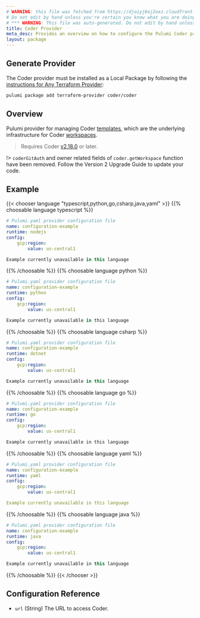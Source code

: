 ```yaml
---
# WARNING: this file was fetched from https://djoiyj6oj2oxz.cloudfront.net/docs/registry.opentofu.org/coder/coder/2.5.2/index.md
# Do not edit by hand unless you're certain you know what you are doing!
# *** WARNING: This file was auto-generated. Do not edit by hand unless you're certain you know what you are doing! ***
title: Coder Provider
meta_desc: Provides an overview on how to configure the Pulumi Coder provider.
layout: package
---
```


## Generate Provider

The Coder provider must be installed as a Local Package by following the [instructions for Any Terraform Provider](https://www.pulumi.com/registry/packages/terraform-provider/):

```bash
pulumi package add terraform-provider coder/coder
```
## Overview

Pulumi provider for managing Coder [templates](https://coder.com/docs/admin/templates), which are the underlying infrastructure for Coder [workspaces](https://coder.com/docs/user-guides/workspace-management).

> Requires Coder [v2.18.0](https://github.com/coder/coder/releases/tag/v2.18.0) or later.

!> `coderGitAuth` and owner related fields of `coder.getWorkspace` function have been removed. Follow the Version 2 Upgrade Guide to update your code.
## Example

{{< chooser language "typescript,python,go,csharp,java,yaml" >}}
{{% choosable language typescript %}}
```yaml
# Pulumi.yaml provider configuration file
name: configuration-example
runtime: nodejs
config:
    gcp:region:
        value: us-central1

```
```typescript
Example currently unavailable in this language
```
{{% /choosable %}}
{{% choosable language python %}}
```yaml
# Pulumi.yaml provider configuration file
name: configuration-example
runtime: python
config:
    gcp:region:
        value: us-central1

```
```python
Example currently unavailable in this language
```
{{% /choosable %}}
{{% choosable language csharp %}}
```yaml
# Pulumi.yaml provider configuration file
name: configuration-example
runtime: dotnet
config:
    gcp:region:
        value: us-central1

```
```csharp
Example currently unavailable in this language
```
{{% /choosable %}}
{{% choosable language go %}}
```yaml
# Pulumi.yaml provider configuration file
name: configuration-example
runtime: go
config:
    gcp:region:
        value: us-central1

```
```go
Example currently unavailable in this language
```
{{% /choosable %}}
{{% choosable language yaml %}}
```yaml
# Pulumi.yaml provider configuration file
name: configuration-example
runtime: yaml
config:
    gcp:region:
        value: us-central1

```
```yaml
Example currently unavailable in this language
```
{{% /choosable %}}
{{% choosable language java %}}
```yaml
# Pulumi.yaml provider configuration file
name: configuration-example
runtime: java
config:
    gcp:region:
        value: us-central1

```
```java
Example currently unavailable in this language
```
{{% /choosable %}}
{{< /chooser >}}
## Configuration Reference

- `url` (String) The URL to access Coder.